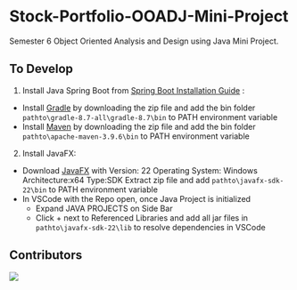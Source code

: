 # Stock-Portfolio-OOADJ-Mini-Project

Semester 6 Object Oriented Analysis and Design using Java Mini Project.

## To Develop

1. Install Java Spring Boot from [Spring Boot Installation Guide](https://spring.io/guides/gs/spring-boot) :

* Install [Gradle](https://gradle.org/install/) by downloading the zip file and add the bin folder ``pathto\gradle-8.7-all\gradle-8.7\bin`` to PATH environment variable
* Install [Maven](https://maven.apache.org/download.cgi) by downloading the zip file and add the bin folder ``pathto\apache-maven-3.9.6\bin`` to PATH environment variable

2. Install JavaFX:

* Download [JavaFX](https://gluonhq.com/products/javafx/) with
  Version: 22   Operating System: Windows    Architecture:x64    Type:SDK
  Extract zip file and add ``pathto\javafx-sdk-22\bin`` to PATH environment variable
* In VSCode with the Repo open, once Java Project is initialized
  * Expand JAVA PROJECTS on Side Bar
  * Click  + next to Referenced Libraries and add all jar files in `pathto\javafx-sdk-22\lib` to resolve dependencies in VSCode

## Contributors

<a href="https://github.com/Hemabhushan-r/OOADJ-Mini-Project/graphs/contributors">
  <img src="https://contrib.rocks/image?repo=Hemabhushan-r/OOADJ-Mini-Project" />
</a>
